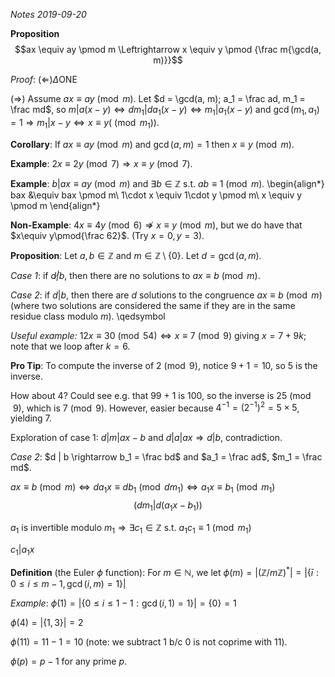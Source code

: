 *Notes 2019-09-20*

**Proposition** $$ax \equiv ay \pmod m \Leftrightarrow x \equiv y \pmod {\frac m{\gcd(a, m)}}$$

*Proof*: $(\Leftarrow) \Delta$ONE

$(\Rightarrow)$ Assume $ax \equiv ay \pmod m$. Let $d = \gcd(a, m); a_1 = \frac ad, m_1 = \frac md$, so $m | a(x-y) \Leftrightarrow dm_1 | da_1(x - y) \Leftrightarrow m_1 | a_1(x - y)$ and $\gcd(m_1, a_1) = 1 \Rightarrow m_1 | x - y \Leftrightarrow x \equiv y (\pmod {m_1})$.

**Corollary**: If $ax \equiv ay \pmod m$ and $\gcd(a, m) = 1$ then $x\equiv y \pmod m$.

**Example**: $2x \equiv 2y \pmod 7 \Rightarrow x \equiv y \pmod 7$.

**Example**:
$b | ax \equiv ay \pmod m$ and $\exists b \in \mathbb Z$ s.t. $ab\equiv 1\pmod m$.
\begin{align*}
bax &\equiv bax \pmod m\\
1\cdot x \equiv 1\cdot y \pmod m\\
x \equiv y \pmod m
\end{align*}

**Non-Example**: $4x \equiv 4y \pmod 6 \not \Rightarrow x\equiv y\pmod m$, but we do have that $x\equiv y\pmod{\frac 62}$. (Try $x=0, y=3$).

**Proposition**: Let $a, b\in\mathbb Z$ and $m\in\mathbb Z\setminus\{0\}$. Let $d=\gcd(a, m)$.

*Case 1*: if $d \not | b$, then there are no solutions to $ax \equiv b \pmod m$.

*Case 2*: if $d | b$, then there are $d$ solutions to the congruence $ax\equiv b\pmod m$ (where two solutions are considered the same if they are in the same residue class modulo $m$). \qedsymbol

*Useful example:* $12x \equiv 30 \pmod {54} \Leftrightarrow x \equiv 7 \pmod 9$ giving $x = 7 + 9k$; note that we loop after $k = 6$.

**Pro Tip**: To compute the inverse of $2\pmod 9$, notice $9 + 1 = 10$, so $5$ is the inverse.

How about $4$? Could see e.g. that 99 + 1 is 100, so the inverse is $25 \pmod 9$, which is $7 \pmod 9$. However, easier because $4^{-1} = (2^{-1})^2 = 5\times 5$, yielding 7.

Exploration of case 1: $d | m | ax - b$ and $d | a | ax \Rightarrow d | b$, contradiction.

*Case 2*: $d | b \rightarrow b_1 = \frac bd$ and $a_1 = \frac ad$, $m_1 = \frac md$.

$ax \equiv b \pmod m \Leftrightarrow da_1 x \equiv db_1 \pmod{dm_1} \Leftrightarrow a_1x \equiv b_1 \pmod {m_1}$
$$\Big(dm_1 \big | d(a_1x - b_1)\Big)$$

$a_1$ is invertible modulo $m_1 \Rightarrow \exists c_1 \in \mathbb Z$ s.t. $a_1c_1 \equiv 1 \pmod {m_1}$

$c_1 | a_1 x$

**Definition** (the Euler $\phi$ function): For $m\in\mathbb N$, we let $\phi(m) = |(\mathbb Z/m\mathbb Z)^*| = \Big|\Big\{\bar i: 0\leq i \leq m - 1 , \gcd(i, m) = 1\Big\}\Big|$

*Example*: $\phi(1) = \Big| \{0 \leq i \leq 1 - 1 : \gcd(i, 1) = 1\} \Big| = \{0\} = 1$

$\phi(4) = |\{1, 3\}| = 2$

$\phi(11) = 11 - 1 = 10$ (note: we subtract 1 b/c 0 is not coprime with 11).

$\phi(p) = p - 1$ for any prime $p$.


